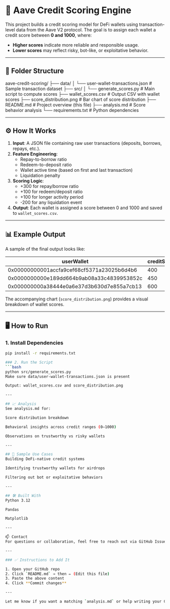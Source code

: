 # 🧠 Aave Credit Scoring Engine

This project builds a credit scoring model for DeFi wallets using transaction-level data from the Aave V2 protocol. The goal is to assign each wallet a credit score between **0 and 1000**, where:

- **Higher scores** indicate more reliable and responsible usage.
- **Lower scores** may reflect risky, bot-like, or exploitative behavior.

---

## 📂 Folder Structure

aave-credit-scoring/
├── data/
│ └── user-wallet-transactions.json # Sample transaction dataset
├── src/
│ └── generate_scores.py # Main script to compute scores
├── wallet_scores.csv # Output CSV with wallet scores
├── score_distribution.png # Bar chart of score distribution
├── README.md # Project overview (this file)
├── analysis.md # Score behavior analysis
└── requirements.txt # Python dependencies


---

## ⚙️ How It Works

1. **Input**: A JSON file containing raw user transactions (deposits, borrows, repays, etc.).
2. **Feature Engineering**:
   - Repay-to-borrow ratio
   - Redeem-to-deposit ratio
   - Wallet active time (based on first and last transaction)
   - Liquidation penalty
3. **Scoring Logic**:
   - +300 for repay/borrow ratio
   - +100 for redeem/deposit ratio
   - +100 for longer activity period
   - -200 for any liquidation event
4. **Output**: Each wallet is assigned a score between 0 and 1000 and saved to `wallet_scores.csv`.

---

## 📊 Example Output

A sample of the final output looks like:

| userWallet                                 | creditScore |
|-------------------------------------------|-------------|
| 0x00000000001accfa9cef68cf5371a23025b6d4b6 | 400         |
| 0x0000000000e189dd664b9ab08a33c4839953852c | 450         |
| 0x000000000a38444e0a6e37d3b630d7e855a7cb13 | 600         |

The accompanying chart (`score_distribution.png`) provides a visual breakdown of wallet scores.

---

## 🖥️ How to Run

### 1. Install Dependencies

```bash
pip install -r requirements.txt

### 2. Run the Script
```bash
python src/generate_scores.py
Make sure data/user-wallet-transactions.json is present

Output: wallet_scores.csv and score_distribution.png

---

## 📈 Analysis
See analysis.md for:

Score distribution breakdown

Behavioral insights across credit ranges (0–1000)

Observations on trustworthy vs risky wallets

---

## 🧪 Sample Use Cases
Building DeFi-native credit systems

Identifying trustworthy wallets for airdrops

Filtering out bot or exploitative behaviors

---

## 🛠️ Built With
Python 3.12

Pandas

Matplotlib

---

📫 Contact
For questions or collaboration, feel free to reach out via GitHub Issues or connect at @Pari1710.

---

### ✅ Instructions to Add It

1. Open your GitHub repo  
2. Click `README.md` → then ✏️ (Edit this file)  
3. Paste the above content  
4. Click **Commit changes**

---

Let me know if you want a matching `analysis.md` or help writing your GitHub project description!
